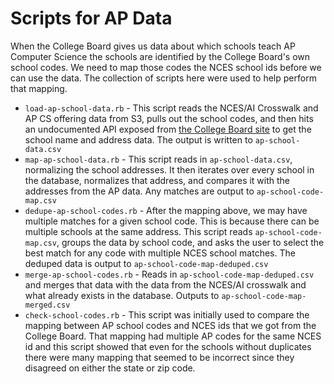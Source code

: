 # Scripts for AP Data

When the College Board gives us data about which schools teach AP Computer Science the schools are identified by the College Board's own school codes. We need to map those codes the NCES school ids before we can use the data. The collection of scripts here were used to help perform that mapping.

* `load-ap-school-data.rb` - This script reads the NCES/AI Crosswalk and AP CS offering data from S3, pulls out the school codes, and then hits an undocumented API exposed from [the College Board site](https://collegereadiness.collegeboard.org/k-12-school-code-search) to get the school name and address data. The output is written to `ap-school-data.csv` 
* `map-ap-school-data.rb` - This script reads in `ap-school-data.csv`, normalizing the school addresses. It then iterates over every school in the database, normalizes that address, and compares it with the addresses from the AP data. Any matches are output to `ap-school-code-map.csv`
* `dedupe-ap-school-codes.rb` - After the mapping above, we may have multiple matches for a given school code. This is because there can be multiple schools at the same address. This script reads `ap-school-code-map.csv`, groups the data by school code, and asks the user to select the best match for any code with multiple NCES school matches. The deduped data is output to `ap-school-code-map-deduped.csv`
* `merge-ap-school-codes.rb` - Reads in `ap-school-code-map-deduped.csv` and merges that data with the data from the NCES/AI crosswalk and what already exists in the database. Outputs to `ap-school-code-map-merged.csv`
* `check-school-codes.rb` - This script was initially used to compare the mapping between AP school codes and NCES ids that we got from the College Board. That mapping had multiple AP codes for the same NCES id and this script showed that even for the schools without duplicates there were many mapping that seemed to be incorrect since they disagreed on either the state or zip code.